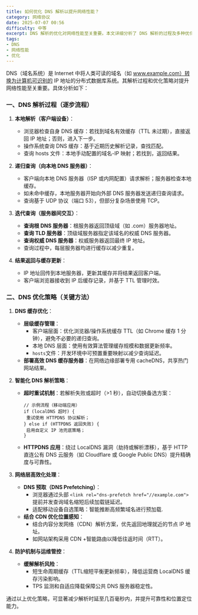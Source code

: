```yaml
---
title: 如何优化 DNS 解析以提升网络性能？
category: 网络协议
date: 2025-07-07 00:56
difficulty: 中等
excerpt: DNS 解析的优化对网络性能至关重要。本文详细分析了 DNS 解析的过程及多种优化策略，包括缓存管理、智能解析和网络层优化。
tags:
- DNS
- 网络性能
- 优化
---
```

DNS（域名系统）是 Internet 中将人类可读的域名（如 www.example.com）转换为计算机可识别的 IP 地址的分布式数据库系统。其解析过程和优化策略对提升网络性能至关重要。具体分析如下：

### 一、DNS 解析过程（逐步流程）
1. **本地解析（客户端设备）**：
   - 浏览器检查自身 DNS 缓存：若找到域名有效缓存（TTL 未过期），直接返回 IP 地址；否则，进入下一步。
   - 操作系统查询 DNS 缓存：基于近期历史解析记录，查找匹配。
   - 查询 hosts 文件：本地手动配置的域名-IP 映射；若找到，返回结果。

2. **递归查询（向本地 DNS 服务器）**：
   - 客户端向本地 DNS 服务器（ISP 或内网配置）请求解析；服务器检查本地缓存。
   - 如未命中缓存，本地服务器开始向外部 DNS 服务器发送递归查询请求。
   - 查询基于 UDP 协议（端口 53），但部分复杂场景使用 TCP。

3. **迭代查询（服务器间交互）**：
   - **查询根 DNS 服务器**：根服务器返回顶级域（如 .com）服务器地址。
   - **查询 TLD 服务器**：顶级域服务器指定该域名的权威 DNS 服务器。
   - **查询权威 DNS 服务器**：权威服务器返回最终 IP 地址。
   - 查询过程中，每层服务器均进行缓存以减少重复。

4. **结果返回与缓存更新**：
   - IP 地址回传到本地服务器，更新其缓存并将结果返回客户端。
   - 客户端浏览器接收到 IP 后缓存记录，并基于 TTL 管理时效。

### 二、DNS 优化策略（关键方法）
1. **DNS 缓存优化**：
   - **层级缓存管理**：
     - 客户端层面：优化浏览器/操作系统缓存 TTL（如 Chrome 缓存 1 分钟），避免不必要的递归查询。
     - 本地 DNS 层面：使用有效算法管理缓存规模和数据更新频率。
     - `hosts`文件：开发环境中可预置重要映射以减少查询延迟。
   - **部署高效 DNS 缓存服务器**：在网络边缘部署专用 cacheDNS，共享热门网站结果。

2. **智能化 DNS 解析策略**：
   - **超时重试机制**：若解析失败或超时（>1 秒），自动切换备选方案：
     ```
     // 示例流程（移动端应用）
     if (localDNS 超时) {
      重试使用 HTTPDNS 协议解析；
     } else if (HTTPDNS 返回失败) {
      启用自定义 IP 池兜底策略；
     }
     ```
   - **HTTPDNS 应用**：绕过 LocalDNS 漏洞（劫持或解析漂移），基于 HTTP 直连公有 DNS 云服务（如 Cloudflare 或 Google Public DNS）提升精确度与可靠性。

3. **网络层高效化处理**：
   - **DNS 预取（DNS Prefetching）**：
     - 浏览器通过头部 `<link rel="dns-prefetch href="//example.com">` 提前并发查询域名缩短后续加载链延迟。
     - 适配移动设备自选策略：智能推断高频繁域名进行预加载.
   - **结合 CDN 优化位置感知**：
     - 结合内容分发网络（CDN）解析方案，优先返回地理就近的节点 IP 地址。
     - 如网站架构采用 CDN +智能路由以降低往返时间（RTT）。
      
4. **防护机制与运维管控**：
   - **缓解解析风险**：
     - 短生命周期缓存（TTL缩短平衡更新频率），降低运营商 LocalDNS 缓存污染影响。
     - TPS 监测和自适应降载保障公共 DNS 服务器稳定性。
      
通过以上优化策略，可显著减少解析时延至几百毫秒内，并提升可靠性和位置定位能力。
